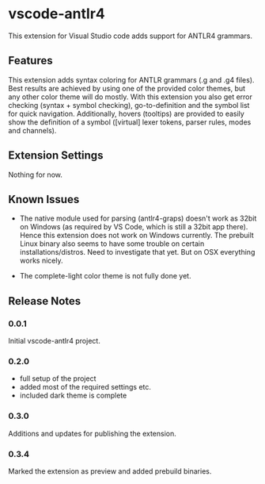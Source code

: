 # vscode-antlr4

This extension for Visual Studio code adds support for ANTLR4 grammars.

## Features

This extension adds syntax coloring for ANTLR grammars (.g and .g4 files). Best results are achieved by using one of the provided color themes, but any other color theme will do mostly. With this extension you also get error checking (syntax + symbol checking), go-to-definition and the symbol list for quick navigation. Additionally, hovers (tooltips) are provided to easily show the definition of a symbol ([virtual] lexer tokens, parser rules, modes and channels).

## Extension Settings

Nothing for now.

## Known Issues

* The native module used for parsing (antlr4-graps) doesn't work as 32bit on Windows (as required by VS Code, which is still a 32bit app there). Hence this extension does not work on Windows currently. The prebuilt Linux binary also seems to have some trouble on certain installations/distros. Need to investigate that yet. But on OSX everything works nicely.

* The complete-light color theme is not fully done yet.

## Release Notes

### 0.0.1

Initial vscode-antlr4 project.

### 0.2.0

* full setup of the project
* added most of the required settings etc.
* included dark theme is complete

### 0.3.0

Additions and updates for publishing the extension.

### 0.3.4

Marked the extension as preview and added prebuild binaries.
